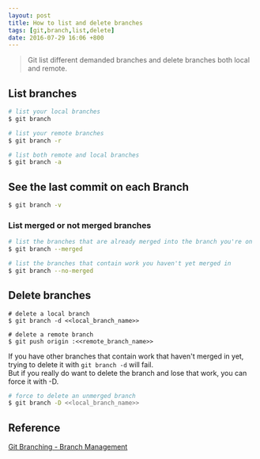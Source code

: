 ```yaml
---
layout: post
title: How to list and delete branches
tags: [git,branch,list,delete]
date: 2016-07-29 16:06 +800
---
```


> Git list different demanded branches and delete branches both local and remote.

<!--more-->

## List branches

```bash
# list your local branches
$ git branch

# list your remote branches
$ git branch -r

# list both remote and local branches
$ git branch -a
```

## See the last commit on each Branch

```bash
$ git branch -v
```

### List merged or not merged branches

```bash
# list the branches that are already merged into the branch you're on
$ git branch --merged

# list the branches that contain work you haven't yet merged in
$ git branch --no-merged
```

## Delete branches

```
# delete a local branch
$ git branch -d <<local_branch_name>>

# delete a remote branch
$ git push origin :<<remote_branch_name>>
```

If you have other branches that contain work that haven't merged in yet, trying to delete it with `git branch -d` will fail.   
But if you really do want to delete the branch and lose that work, you can force it with -D.

```bash
# force to delete an unmerged branch
$ git branch -D <<local_branch_name>>
```

## Reference

[Git Branching - Branch Management](https://git-scm.com/book/en/v2/Git-Branching-Branch-Management)   


